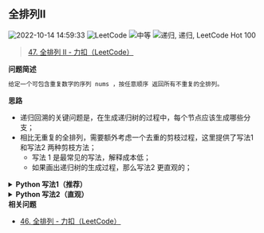 ## 全排列II
<!--START_SECTION:badge-->

![2022-10-14 14:59:33](https://img.shields.io/static/v1?label=last%20modify&message=2022-10-14%2014%3A59%3A33&color=yellowgreen&style=flat-square)
![LeetCode](https://img.shields.io/static/v1?label=source&message=LeetCode&color=green&style=flat-square)
![中等](https://img.shields.io/static/v1?label=level&message=%E4%B8%AD%E7%AD%89&color=yellow&style=flat-square)
![递归, 递归, LeetCode Hot 100](https://img.shields.io/static/v1?label=tags&message=%E9%80%92%E5%BD%92%2C%20%E9%80%92%E5%BD%92%2C%20LeetCode%20Hot%20100&color=orange&style=flat-square)

<!--END_SECTION:badge-->
<!--info
tags: [递归, 回溯, lc100]
source: LeetCode
level: 中等
number: '0047'
name: 全排列II
companies: []
-->

> [47. 全排列 II - 力扣（LeetCode）](https://leetcode.cn/problems/permutations-ii/)

<summary><b>问题简述</b></summary>

```txt
给定一个可包含重复数字的序列 nums ，按任意顺序 返回所有不重复的全排列。
```

<!-- 
<details><summary><b>详细描述</b></summary>

```txt
```

</details>
-->

<!-- <div align="center"><img src="../../../_assets/xxx.png" height="300" /></div> -->

<summary><b>思路</b></summary>

- 递归回溯的关键问题是，在生成递归树的过程中，每个节点应该生成哪些分支；
- 相比无重复的全排列，需要额外考虑一个去重的剪枝过程，这里提供了写法1 和写法2 两种剪枝方法；
  - 写法 1 是最常见的写法，解释成本低；
  - 如果画出递归树的生成过程，那么写法2 更直观的；

<details><summary><b>Python 写法1（推荐）</b></summary>

- 本写法中核心的去重剪枝有两种写法：
    ```python
    # 写法1（推荐）
    if i > 0 and nums[i] == nums[i - 1] and not used[i - i]:
        continue
  
    # 写法2，区别仅在于 used[i - i]
    if i > 0 and nums[i] == nums[i - 1] and used[i - i]:
        continue
    ```
  写法1 的效率更高，关于这两种写法的实际含义，详见：[47. 全排列 II - 「代码随想录」](https://leetcode.cn/problems/permutations-ii/solution/dai-ma-sui-xiang-lu-dai-ni-xue-tou-hui-s-ki1h/)

```python
class Solution:
    def permuteUnique(self, nums: List[int]) -> List[List[int]]:
        
        nums.sort()  # 先排序，剪枝需要
        len_nums = len(nums)
        ret = []
        used = [0] * len_nums

        def dfs(deep, tmp):
            if deep == len_nums:
                ret.append(tmp[:])
                return
            
            for i in range(len_nums):
                if used[i]: continue
                # 相比无重复的全排列，多了这一步剪枝过程，该剪枝过程依赖于 nums 有序
                if i > 0 and nums[i] == nums[i - 1] and not used[i - i]:
                    continue
                
                used[i] = 1
                tmp.append(nums[i])
                dfs(deep + 1, tmp)
                tmp.pop()
                used[i] = 0
        
        dfs(0, [])
        return ret
```

</details>

<details><summary><b>Python 写法2（直观）</b></summary>

- 在递归树的每一层中，维护一个集合，记录已经使用过的数字；
- 该方法不需要预先排序；

```python
class Solution:
    def permuteUnique(self, nums: List[int]) -> List[List[int]]:
        
        # nums.sort()  # 先排序，剪枝需要
        len_nums = len(nums)
        ret = []
        used = [0] * len_nums

        def dfs(deep, tmp):
            if deep == len_nums:
                ret.append(tmp[:])
                return
            
            book = set()  # 该变量在递归树的每一层共享，记录在这一层中已经用过了哪些数字
            for i in range(len_nums):
                if used[i] or nums[i] in book: continue
                book.add(nums[i])
                
                used[i] = 1
                tmp.append(nums[i])
                dfs(deep + 1, tmp)
                tmp.pop()
                used[i] = 0
        
        dfs(0, [])
        return ret
```

</details>

<summary><b>相关问题</b></summary>

- [46. 全排列 - 力扣（LeetCode）](https://leetcode.cn/problems/permutations/)
